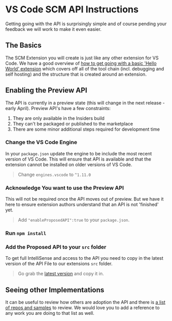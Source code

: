# VS Code SCM API Instructions

Getting going with the API is surprisingly simple and of course pending your
feedback we will work to make it even easier.

## The Basics

The SCM Extension you will create is just like any other extension for VS Code.
We have a good overview of
[how to get going with a basic 'Hello World' extension](https://code.visualstudio.com/docs/extensions/example-hello-world)
which covers off all of the tool chain (incl. debugging and self hosting) and
the structure that is created around an extension.

## Enabling the Preview API

The API is currently in a preview state (this will change in the next release -
early April). Preview API's have a few constraints:

1. They are only available in the Insiders build
2. They can't be packaged or published to the marketplace
3. There are some minor additional steps required for development time

### Change the VS Code Engine

In your `package.json` update the engine to be include the most recent version
of VS Code. This will ensure that API is available and that the extension cannot
be installed on older versions of VS Code.

> Change `engines.vscode` to `^1.11.0`

### Acknowledge You want to use the Preview API

This will not be required once the API moves out of preview. But we have it here
to ensure extension authors understand that an API is not 'finished' yet.

> Add `"enableProposedAPI":true` to your `package.json`.

### Run `npm install`

### Add the Proposed API to your `src` folder

To get full IntelliSense and access to the API you need to copy in the latest
version of the API File to our extensions `src` folder.

> Go grab the
> [latest version](https://raw.githubusercontent.com/Microsoft/vscode/master/src/vs/vscode.proposed.d.ts)
> and copy it in.

## Seeing other Implementations

It can be useful to review how others are adoption the API and there is
[a list of repos and samples](https://github.com/Microsoft/vscode-SCMBuilders/wiki)
to review. We would love you to add a reference to any work you are doing to
that list as well.
